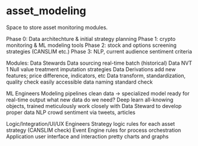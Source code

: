 #  asset_modeling
Space to store asset monitoring modules.

Phase 0: Data architechture & initial strategy planning
Phase 1: crypto monitoring & ML modeling tools
Phase 2: stock and options screening strategies (CANSLIM etc.)
Phase 3: NLP, current audience sentiment criteria


Modules:
Data Stewards
    Data sourcing
        real-time
        batch (historical)
    Data NVT 1 
        Null value treatment
        imputation strategies
    Data Derivations
        add new features; price difference, indicators, etc
    Data transform, standardization, quality check
        easily accessible data
        naming standard check 
        
    
ML Engineers
    Modeling pipelines 
        clean data -> specialized model ready for real-time output
        what new data do we need?
    Deep learn
        all-knowing objects, trained meticulously
        work closely with Data Steward to develop proper data
    NLP
        crowd sentiment via tweets, articles
 
 
 Logic/Integration/UI/UX Engineers
     Strategy logic
          rules for each asset strategy (CANSLIM check)
      Event Engine
          rules for process orchestration
      Application
          user interface and interaction
          pretty charts and graphs












